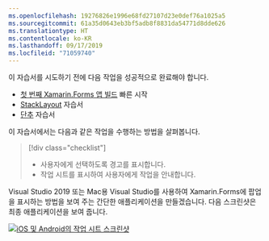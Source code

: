 ```yaml
---
ms.openlocfilehash: 19276826e1996e68fd27107d23e0def76a1025a5
ms.sourcegitcommit: 61a35d0643eb3bf5adb8f8831da54771d8dde626
ms.translationtype: HT
ms.contentlocale: ko-KR
ms.lasthandoff: 09/17/2019
ms.locfileid: "71059740"
---
```

이 자습서를 시도하기 전에 다음 작업을 성공적으로 완료해야 합니다.

- [첫 번째 Xamarin.Forms 앱 빌드](~/get-started/first-app/index.md) 빠른 시작
- [StackLayout](~/get-started/tutorials/stacklayout/index.yml) 자습서
- [단추](~/get-started/tutorials/button/index.yml) 자습서

이 자습서에서는 다음과 같은 작업을 수행하는 방법을 살펴봅니다.

> [!div class="checklist"]
>
> - 사용자에게 선택하도록 경고를 표시합니다.
> - 작업 시트를 표시하여 사용자에게 작업을 안내합니다.

Visual Studio 2019 또는 Mac용 Visual Studio를 사용하여 Xamarin.Forms에 팝업을 표시하는 방법을 보여 주는 간단한 애플리케이션을 만들겠습니다. 다음 스크린샷은 최종 애플리케이션을 보여 줍니다.

[![iOS 및 Android의 작업 시트 스크린샷](../images/actionsheet-reduced.png "사용자에게 작업을 안내하는 작업 시트")](../images/actionsheet-large.png#lightbox "사용자에게 작업을 안내하는 작업 시트")
